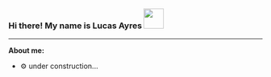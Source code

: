 ### **Hi there! My name is Lucas Ayres**  <img src="./images/kitten.gif" height="40">

* * *

**About me:**
- ⚙️  under construction...
